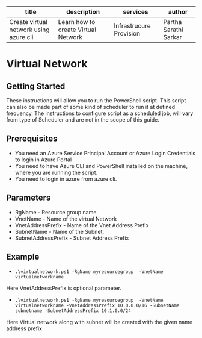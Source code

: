 |title    |description  |services |author |
|---------|-------------|---------|-------|
|Create virtual network using azure cli     | Learn how to create Virtual Network |   Infrastrucure Provision      | Partha Sarathi Sarkar      |

# Virtual Network

## Getting Started

These instructions will allow you to run the PowerShell script. This script can also be made part of some kind of scheduler to run it at defined frequency. The instructions to configure script as a scheduled job, will vary from type of Scheduler and are not in the scope of this guide.

## Prerequisites

* You need an Azure Service Principal Account or Azure Login Credentials to login in Azure Portal
* You need to have Azure CLI and PowerShell installed on the machine, where you are running the script.
* You need to login in azure from azure cli.

## Parameters

* RgName - Resource group name.
* VnetName - Name of the virtual Network
* VnetAddressPrefix - Name of the Vnet Address Prefix
* SubnetName - Name of the Subnet.
* SubnetAddressPrefix - Subnet Address Prefix

## Example

* ``.\virtualnetwork.ps1 -RgName myresourcegroup  -VnetName virtualnetworkname``

Here VnetAddressPrefix is optional parameter.

* ``.\virtualnetwork.ps1 -RgName myresourcegroup  -VnetName virtualnetworkname -VnetAddressPrefix 10.0.0.0/16 -SubnetName subnetname -SubnetAddressPrefix 10.1.0.0/24``

Here Virtual network along with subnet will be created with the given name address prefix
